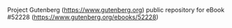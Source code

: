Project Gutenberg (https://www.gutenberg.org) public repository for
eBook #52228 (https://www.gutenberg.org/ebooks/52228)
